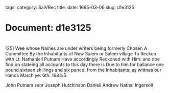 tags: 
category: SalVRec
title: 
date: 1685-03-06
slug: d1e3125




# Document: d1e3125


# 

[25] Wee whose Names are under writers being formerly Chosen A Committee By the Inhabitants of New Salem or Salem village To Reckon with Lt: Nathaniell Putnam Have accordingly Reckoned with Him: and doe find on stateing all accounts to this day there is Due to him for ballance one pound sixteen shillings and six pence: from the Inhabitants: as wittnes our Hands March ye: 6th: 1684/5

John Putnam senr Joseph Hutchinson  Daniell Andrew Nathal Ingersoll
